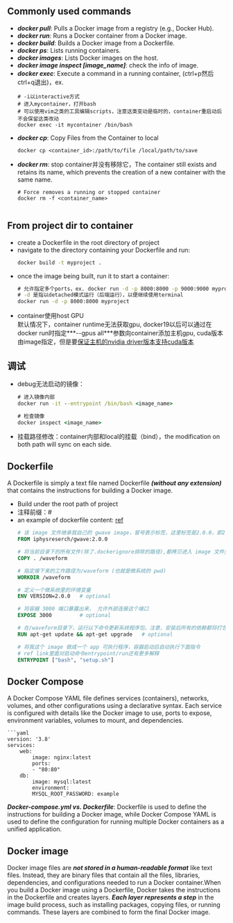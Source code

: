 ## Commonly used commands
- ***docker pull***: Pulls a Docker image from a registry (e.g., Docker Hub).
- ***docker run***: Runs a Docker container from a Docker image.
- ***docker build***: Builds a Docker image from a Dockerfile.
- ***docker ps***: Lists running containers.
- ***docker images***: Lists Docker images on the host.
- ***docker image inspect [image_name]***: check the info of image.
- ***docker exec***: Execute a command in a running container, (ctrl+p然后ctrl+q退出)，ex. 
    ```docker command
    # -i以interactive方式
    # 进入mycontainer，打开bash
    # 可以使用vim之类的工具编辑scripts，注意这类变动是临时的，container重启动后不会保留这类改动
    docker exec -it mycontainer /bin/bash
- ***docker cp***: Copy Files from the Container to local
    ``` docker command
    docker cp <container_id>:/path/to/file /local/path/to/save
- ***docker rm***: stop container并没有移除它，The container still exists and retains its name, which prevents the creation of a new container with the same name.
    ```docker command
    # Force removes a running or stopped container
    docker rm -f <container_name>


## From project dir to container
- create a Dockerfile in the root directory of project
- navigate to the directory containing your Dockerfile and run:
    ```cmd
    docker build -t myproject .
- once the image being built, run it to start a container:
    ```cmd
    # 允许指定多个ports，ex. docker run -d -p 8000:8000 -p 9000:9000 myproject
    # -d 是指以detached模式运行（后端运行），以便继续使用terminal
    docker run -d -p 8000:8000 myproject
- container使用host GPU
    <br>默认情况下，container runtime无法获取gpu, docker19以后可以通过在docker run时指定***--gpus all***参数向container添加主机gpu, cuda版本由image指定，但是要[保证主机的nvidia driver版本支持cuda版本](https://stackoverflow.com/questions/63960319/does-it-matter-if-the-version-of-cuda-on-docker-is-different-from-the-version-of)


## 调试
- debug无法启动的镜像：
    ```cmd
    # 进入镜像内部
    docker run -it --entrypoint /bin/bash <image_name>
    
    # 检查镜像
    docker inspect <image_name>
- 挂载路径修改：container内部和local的挂载（bind），the modification on both path will sync on each side.


## Dockerfile
A Dockerfile is simply a text file named Dockerfile ***(without any extension)*** that contains the instructions for building a Docker image.
- Build under the root path of project
- 注释前缀：#
- an example of dockerfile content: [ref](https://iphysresearch.github.io/blog/post/programing/docker-tutorial/)
    ```dockerfile
    # 该 image 文件继承我自己的 gwave image，冒号表示标签，这里标签是2.0.0，即2.0.0版本的 gwave。
    FROM iphysreserch/gwave:2.0.0

    # 将当前目录下的所有文件(除了.dockerignore排除的路径),都拷贝进入 image 文件里微系统的/waveform目录
    COPY . /waveform

    # 指定接下来的工作路径为/waveform (也就是微系统的 pwd)
    WORKDIR /waveform

    # 定义一个微系统里的环境变量
    ENV VERSION=2.0.0	# optional

    # 将容器 3000 端口暴露出来， 允许外部连接这个端口
    EXPOSE 3000			# optional

    # 在/waveform目录下，运行以下命令更新系统程序包。注意，安装后所有的依赖都将打包进入 image 文件
    RUN apt-get update && apt-get upgrade	# optional

    # 将我这个 image 做成一个 app 可执行程序，容器启动后自动执行下面指令
    # ref link里面对启动命令entrypoint/run还有更多解释
    ENTRYPOINT ["bash", "setup.sh"]


## Docker Compose
A Docker Compose YAML file defines services (containers), networks, volumes, and other configurations using a declarative syntax. Each service is configured with details like the Docker image to use, ports to expose, environment variables, volumes to mount, and dependencies.

    ```yaml
    version: '3.8'
    services:
        web:
            image: nginx:latest
            ports:
            - "80:80"
        db:
            image: mysql:latest
            environment:
            MYSQL_ROOT_PASSWORD: example
    


***Docker-compose.yml vs. Dockerfile***: Dockerfile is used to define the instructions for building a Docker image, while Docker Compose YAML is used to define the configuration for running multiple Docker containers as a unified application.


## Docker image
Docker image files are ***not stored in a human-readable format*** like text files. Instead, they are binary files that contain all the files, libraries, dependencies, and configurations needed to run a Docker container.When you build a Docker image using a Dockerfile, Docker takes the instructions in the Dockerfile and creates layers. ***Each layer represents a step*** in the image build process, such as installing packages, copying files, or running commands. These layers are combined to form the final Docker image.
